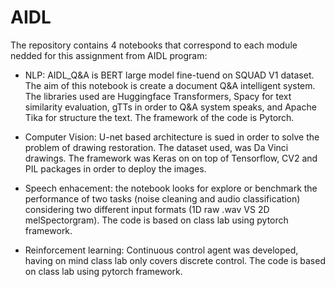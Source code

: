 # AIDL

The repository contains 4 notebooks that correspond to each module nedded for this assignment from AIDL program:

+ NLP: AIDL_Q&A is BERT large model fine-tuend on SQUAD V1 dataset. The aim of this notebook is create a document Q&A intelligent system. The libraries used are Huggingface
Transformers, Spacy for text similarity evaluation, gTTs in order to Q&A system speaks, and Apache Tika for structure the text. The framework of the code is Pytorch.

+ Computer Vision: U-net based architecture is sued in order to solve the problem of drawing restoration. The dataset used, was Da Vinci drawings. The framework was Keras on
on top of Tensorflow, CV2 and PIL packages in order to deploy the images.

+ Speech enhacement: the notebook looks for explore or benchmark the performance of two tasks (noise cleaning and audio classification) considering 
two different input formats (1D raw .wav VS 2D melSpectorgram). The code is based on class lab using pytorch framework.

+ Reinforcement learning: Continuous control agent was developed, having on mind class lab only covers discrete control. The code is based on class lab using pytorch framework.

